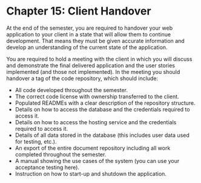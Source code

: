 # Chapter 15: Client Handover

At the end of the semester, you are required to handover your web application to your client in a state that will 
allow them to continue development. That means they must be given accurate information and develop an understanding of 
the current state of the application.

You are required to hold a meeting with the client in which you will discuss and demonstrate the final delivered 
application and the user stories implemented (and those not implemented). 
In the meeting you should handover a tag of the code repository, which should include:

- All code developed throughout the semester.
- The correct code license with ownership transferred to the client.
- Populated READMEs with a clear description of the repository structure.
- Details on how to access the database and the credentials required to access it.
- Details on how to access the hosting service and the credentials required to access it.
- Details of all data stored in the database (this includes user data used for testing, etc.).
- An export of the entire document repository including all work completed throughout the semester.
- A manual showing the use cases of the system (you can use your acceptance testing here).
- Instruction on how to start-up and shutdown the application.
